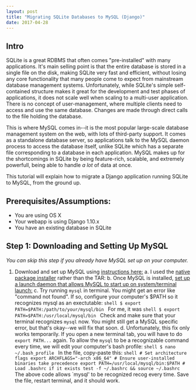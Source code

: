 ```yaml
---
layout: post
title: "Migrating SQLite Databases to MySQL (Django)"
date: 2017-04-28
---
```


## Intro


SQLite is a great RDBMS that often comes "pre-installed" with many applications. It's main selling point is that the entire database is stored in a single file on the disk, making SQLite very fast and efficient, without losing any core functionality that many people come to expect from mainstream database management systems. Unfortunately, while SQLite's simple self-contained structure makes it great for the development and test phases of applications, it does not scale well when scaling to a multi-user application. There is no concept of user-management, where multiple clients need to access and use the same database. Changes are made through direct calls to the file holding the database. 

This is where MySQL comes in--it is the most popular large-scale database management system on the web, with lots of third-party support. It comes as a standalone database server, so applications talk to the MySQL daemon process to access the database itself, unlike SQLite which has a separate file corresponding to a database in each application. MySQL makes up for the shortcomings in SQLite by being feature-rich, scalable, and extremely powerfull, being able to handle _a lot_ of data at once. 

This tutorial will explain how to migrate a Django application running SQLite to MySQL, from the ground up. 

## Prerequisites/Assumptions: 
* You are using OS X
* Your webapp is using Django 1.10.x
* You have an existing database in SQLite

## Step 1: Downloading and Setting Up MySQL
_You can skip this step if you already have MySQL set up on your computer._
1. Download and set up MySQL using [instructions here:](https://dev.mysql.com/doc/refman/5.7/en/osx-installation.html)
    a. I used the [native package installer](https://dev.mysql.com/doc/refman/5.7/en/osx-installation-pkg.html) rather than the TAR: 
    b. Once MySQL is installed, [set up a launch daemon that allows MySQL to start up on system/terminal launch:](https://dev.mysql.com/doc/refman/5.7/en/osx-installation-launchd.html)
    c. Try running `mysql` in terminal. You might get an error like "command not found". If so, configure your computer's $PATH so it recognizes mysql as an exectutable: 
        ```shell
        $ export PATH=$PATH:/path/to/your/mysql/bin
        ```
    For me, it was
        ```shell
        $ export PATH=$PATH:/usr/local/mysql/bin
        ```
    Check and make sure that your terminal recognizes `mysql` now. You might still get a MySQL specific error, but that's okay--we will fix that soon. 
    d. Unfortunately, this fix only works temporarily. If you open a new terminal tab, you will have to do `export PATH...` again. To allow the `mysql` to be a recognizable command every time, we will edit your computer's bash profile:
        ```shell
        $ nano ~/.bash_profile
        ```
    In the file, copy-paste this:
        ```shell
        # Set architecture flags
        export ARCHFLAGS="-arch x86_64"
        # Ensure user-installed binaries take precedence
        export PATH=/usr/local/mysql/bin:$PATH
        # Load .bashrc if it exists
        test -f ~/.bashrc && source ~/.bashrc
        ```
    The above code allows `mysql' to be recognized recog every time. Save the file, restart terminal, and it should work. 